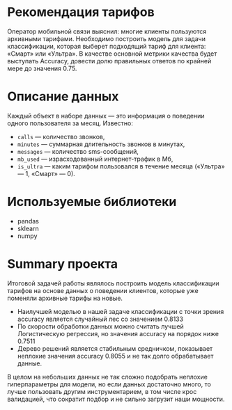 # Рекомендация тарифов
Оператор мобильной связи выяснил: многие клиенты пользуются архивными тарифами. Необходимо построить модель для задачи классификации, которая выберет подходящий тариф для клиента: «Смарт» или «Ультра». В качестве основной метрики качества будет выступать Accuracy, довести долю правильных ответов по крайней мере до значения 0.75.

# Описание данных
Каждый объект в наборе данных — это информация о поведении одного пользователя за месяц. Известно:
- `сalls` — количество звонков,
- `minutes` — суммарная длительность звонков в минутах,
- `messages` — количество sms-сообщений,
- `mb_used` — израсходованный интернет-трафик в Мб,
- `is_ultra` — каким тарифом пользовался в течение месяца («Ультра» — 1, «Смарт» — 0).

# Используемые библиотеки
- pandas
- sklearn
- numpy

# Summary проекта

Итоговой задачей работы являлось построить модель классификации тарифов на основе данных о поведении клиентов, которые уже поменяли архивные тарифы на новые.

- Наилучшей моделью в нашей задаче классификации с точки зрения accuracy является случайный лес со значением 0.8133
- По скорости обработки данных можно считать лучшей Логистическую регрессия, но значения accuracy на порядок ниже 0.7511
- Дерево решений является стабильным средничком, показывает неплохие значения accuracy 0.8055 и не так долго обрабатывает данные.


В целом на небольших данных не так сложно подобрать неплохие гиперпараметры для модели, но если данных достаточно много, то лучше пользовать другим инструментарием, в том числе крос валидацией, что сократит подбор и не сильно загрузит наши мощности.

